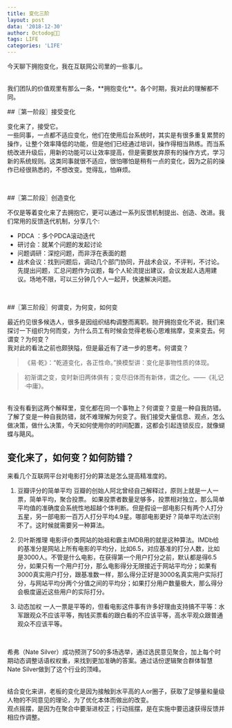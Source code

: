 ```yaml
---
title: 变化三阶
layout: post
data: '2018-12-30'
author: Octodog🐙🐶
tags: LIFE
categories: 'LIFE'
---
```


今天聊下拥抱变化，我在互联网公司里的一些事儿。  

<br/>
我们团队的价值观里有那么一条，**拥抱变化**。各个时期，我对此的理解都不同。  

<br/>

##〖第一阶段〗接受变化

变化来了，接受它。  
一些同事，一点都不适应变化，他们在使用后台系统时，其实是有很多重复累赘的操作，让整个效率降低的功能，但是他们已经通过培训，操作得相当熟练。而当系统改进升级后，用新的功能可以让效率提高，但是需要放弃原有的操作方式，学习新的系统规则。这类同事就很不适应，很怕哪怕是稍有一点的变化，因为之前的操作已经很熟悉的，不想改变。觉得乱，怕麻烦。

<br/>

##〖第二阶段〗创造变化

不仅是等着变化来了去拥抱它，更可以通过一系列反馈机制提出、创造、改进。我们常用的反馈迭代机制，分享几个:

- PDCA ：多个PDCA滚动迭代
- 研讨会：就某个问题的发起讨论
- 问题调研：深挖问题，而非浮在表面的题
- 战术会议：找到问题后，调动几个部门协同，开战术会议，不评判，不讨论。先提出问题，汇总问题作为议题，每个人轮流提出建议，会议发起人选用建议。场地不限，可以三分钟几个人一起开，快速解决问题。
<br/>

##〖第三阶段〗何谓变，为何变，如何变

最近约见很多候选人，很多是因组织结构调整而离职。抛开拥抱变化不说，我们来探讨一下组织为何而变，为什么员工有时候会觉得老板心思难揣摩，变来变去。何谓变？为何变？
<br/>
我对此的看法之前也颇狭隘，但是最近有了进一步的思考。何谓变？

> 《易·乾》：“乾道变化，各正性命。”换模型讲：变化是事物性质的体现。

> 初渐谓之变，变时新旧两体俱有；变尽旧体而有新体，谓之化。——《礼记·中庸》。

<br/>
有没有看到这两个解释里，变化都在同一个事物上？何谓变？变是一种自我防错。  

<br/>
了解了变是一种自我防错，就不难理解为何变了。我们接受大量信息、观点，怎么做决策，做什么决策，今天如何使用你的时间配置，这都会引起连锁反应，就像蝴蝶与飓风。

<br/>

## 变化来了，如何变？如何防错？

来看几个互联网平台对电影打分的算法是怎么提高精准度的。
1. 豆瓣评分的简单平均
豆瓣的创始人阿北曾经自己解释过，原则上就是一人一票，简单平均，聚合投票。
如果投票者数量足够多，投票相对独立，那么简单平均值的准确度会系统性地超越个体判断。但是假设一部电影只有两个人打分五星，另一部电影一百万人打分平均4.9星。哪部电影更好？简单平均法识别不了。这时候就需要另一种算法。

2. 贝叶斯推理
电影评价类网站的始祖和霸主IMDB用的就是这种算法。IMDb给的基准分是网站上所有电影的平均分，比如6.5，对应基准的打分人数，比如是3000人。不管是什么电影，在获得第一个用户打分之前，默认都是得6.5分，如果只有一个用户打分，那么电影得分无限接近于网站平均分；如果有3000真实用户打分，跟基准数一样，那么得分正好是3000名真实用户实际打分，与网站平均分两个分值之间的平均分；如果打分用户数量极大，那么得分会极度逼近这些用户的实际打分。

3. 动态加权
一人一票是平等的，但看电影这件事有许多好理由支持搞不平等：水军跟观众不应该平等，掏钱买票看的跟白看的不应该平等，高水平观众跟普通观众不应该平等。

<br/>

希弗（Nate Silver）成功预测了50的多场选举，通过选民意见聚合，加上每个时期动态调整话语权权重，来找到更加准确的答案。通过话份逻辑聚合群体智慧Nate Silver做到了这个行业的顶峰。  

<br/>
结合变化来讲，老板的变化是因为接触到水平高的人or圈子，获取了足够量和量级人物的不同意见的理论，为了优化本体而做出的改变。  

<br/>
观点摇摆，是因为在聚合中要渐进校正；行动摇摆，是在实施中要迅速获得反馈并相应作调整。

